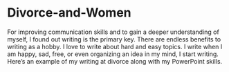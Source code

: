 # **Divorce-and-Women**


For improving communication skills and to gain a deeper understanding of myself, I found out writing is the primary key. There are endless benefits to writing as a hobby. I love to write about hard and easy topics. I write when I am happy, sad, free, or even organizing an idea in my mind, I start writing. Here’s an example of my writing at divorce along with my PowerPoint skills. 
